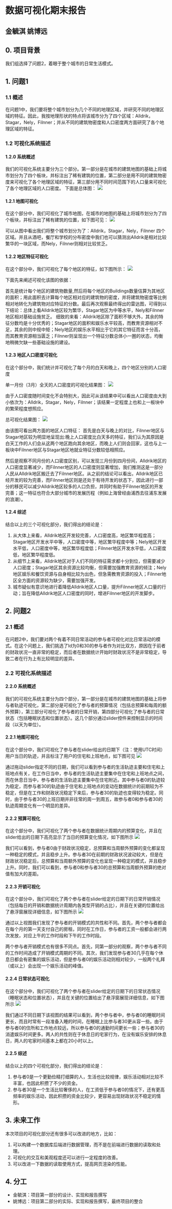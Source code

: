 # 数据可视化期末报告
## 金毓淇 姚博远

## 0. 项目背景
我们组选择了问题2，着眼于整个城市的日常生活模式。

## 1. 问题1
### 1.1 概述
在问题1中，我们要将整个城市划分为几个不同的地理区域，并研究不同的地理区域的特征。因此，我按地理形状的特点将该城市分为了四个区域：Alldrik，Stagar，Nely，Filnner；并从不同的建筑物密度和人口密度两方面研究了各个地理区域的特征。
### 1.2 可视化系统描述
#### 1.2.0 系统概述
我们的可视化系统主要分为三个部分。第⼀部分是在城市的建筑地图的基础上将城市划分为了四个板块，并标注出了稀有建筑的位置，第⼆部分是用不同的建筑物密度来可视化了各个地理区域的特征，第三部分用不同时间范围下的人口量来可视化了各个地理区域的人口密度。
下面是总体图：
![](./imgs/总图.png)

#### 1.2.1 地图可视化
在这个部分中，我们可视化了城市地图，在城市的地图的基础上将城市划分为了四个板块，并标注出了稀有建筑的位置，如下图可⻅：
![](./imgs/地图.png)

可以从图中看出我们将整个城市划分为了：Alldrik，Stagar，Nely，Filnner 四个区域。并且从酒吧，餐厅和学校的分布密度中我们也可以猜测出Alldrik是相对比较繁华的一块区域，而Nely，Filnner则相对比较贫乏。

#### 1.2.2 地区特征可视化
在这个部分中，我们可视化了每个地区的特征，如下图所示：
![](./imgs/单一特征图.png)

下面先来阐述可视化该图的依据：

首先是统计每个地区的建筑物数量,然后将每个地区的Buildings数量估算为其地区的面积；用此面积去计算每个地区相对应的建筑物的密度，并将建筑物密度等比例相对地转化为建筑物对应特征的分数。最后再次观察最终得出的雷达图，可得到以下结论：总体上看Alldrik地区较为繁华，Stagar地区为中等水平，Nely和Filnner地区相对基础设施贫乏。
细致的来看：Alldrik地区除了面积不够大外，其余的特征分数均是十分优秀的；Stagar地区的面积和娱乐水平较高，而教育资源相对不足，其余的则中规中矩；Nely地区的娱乐水平相比于它的其它特征而言十分高，而其教育资源相当匮乏；Filnner则呈现出一个特征分数总体小一圈的状态，均衡地稍微欠缺一些基础设施的建设。

#### 1.2.3 地区人口密度可视化
在这个部分中，我们统计并可视化了每个月的白天和晚上，四个地区分别的人口密度

单一月份（3月）全天的人口密度的可视化结果图：
![](./imgs/单一人口图.png)

由于人口密度随时间变化不会特别大，因此可从该结果中可以看出人口密度由大到小依次为：Alldrik，Stagar，Nely，Filnner；该结果一定程度上也和上一板块中的繁荣程度想照应。

总可视化结果图：
![](./imgs/人口图.png)

由该图可看出两方面的地区人口特征：
首先是白天与晚上的对比，Filnner地区与Stagar地区较为明显地呈现出:晚上人口密度比白天多的特征，我们认为其原因是白天工作的人们会从这两个地区跑向其余地区，而晚上人们则会回家，这也与上一板块中Filnner地区与Stagar地区地就业特征分数较低相照应。

然后是观察不同月份的人口密度区别，可以发现三月份到四月份间，Alldrik地区的人口密度显著减少，而Filnner地区的人口密度则显著增加，我们推测这是一部分人民从Alldrik地区搬迁去了Filnner地区。从之前的结论可以看出，Alldrik地区已经开发的较为完善，而Filnner地区则是还处于有待开发的状态下，因此进行一部分的移民可以减少Alldrik地区较多的人口负担，并同时有助于Filnner地区的开发完善；这一特征也符合大部分城市的发展历程（例如上海曾经由浦西去往浦东发展的浪潮）。

#### 1.2.4 综述
结合以上的三个可视化部分，我们得出的结论是：
1.	从大体上来看，Alldrik地区开发较完善，人口密度高，地区繁华程度高；Stagar地区开发水平中等，人口密度中等，地区繁华程度中等；Nely地区开发水平低，人口密度中等，地区繁华程度低；Filnner地区开发水平低，人口密度低，地区繁华程度低。
2.	从细节上来看，Alldrik地区对于人们不同的特征需求都十分到位，但需要减少人口密度；Stagar地区其余资源比较均衡，但需要加强教育资源的倾注；Nely地区娱乐和餐饮资源与自身相比较为出色，但急需教育资源的投入；Filnner地区全方面的资源较为缺少，需要加强开发。
3.	城市疑似有意识地进行着降低Alldrik地区人口量，提升Filnner地区人口量的行动；旨在降低Alldrik地区人口密度的同时，增进Filnner地区的开发脚步。


## 2. 问题2
### 2.1 概述
在问题2中，我们要对两个有着不同日常活动的参与者可视化对比日常活动的模式。在这个问题上，我们挑选了Id为0和30的参与者作为对比双方，原因在于前者的财政状况一直非常的稳定，而后者在数据统计开始时财政状况不是非常稳定，导致二者在行为上有比较明显的差异。
### 2.2 可视化系统描述
#### 2.2.0 系统概述
我们的可视化系统主要分为四个部分，第一部分是在城市的建筑地图的基础上将参与者轨迹可视化，第二部分是可视化了参与者的预算情况（包括总预算和每周的额外预算），第三部分可视化了参与者的日常开销，第四部分可视化了参与者的日常状态（包括睡眠状态和位置状态）。这几个部分通过slider控件来控制显示的时间段（以天为单位）。
#### 2.2.1 地图可视化
在这个部分中，我们可视化了参与者在slider给出的日期下（注：使用UTC时间）用户当日的轨迹，并且标注了用户的住宅和上班地点，如下图可见
![](./imgs/img1.png)

通过拖动slider指定不同的日期，我们可以看到参与者的生活轨迹主要和住宅和上班地点有关，在工作日当中，参与者的生活轨迹主要集中在住宅和上班地点之间，而在休息日当中，参与者的生活轨迹主要集中在住宅附近。其中参与者0的轨迹较为稳定，而参与者30的轨迹由于住宅和上班地点的变动在数据统计的前期较为不稳定，但是在工作和财政状况稳定下来后，参与者30的轨迹也变得较为稳定。同时，由于参与者30的上班日期并非往常的周一到周五，故参与者0和参与者30的轨迹周期变化有一个明显的差异。

#### 2.2.2 预算可视化
在这个部分中，我们可视化了两个参与者在数据统计周期内的预算变化，并且在slider给出的日期下高亮显示了当日的预算变化情况，如下图所示
![](./imgs/img2.png)

我们可以看到，参与者0由于财政状况稳定，总预算和当周额外预算的变化都呈现一种稳定的模式，并且稳步上升。参与者30在前期的财政状况波动较大，但是在财政状况稳定后，总预算和当周额外预算的变化也呈现一种稳定的模式，并且稳步上升。同时，我们可以看到，参与者0和参与者30的总预算和当周额外预算的绝对值有加大的差距。

#### 2.2.3 开销可视化
在这个部分中，我们可视化了两个参与者在slider给定的日期下的日常开销情况（包括每日的开销和数据统计周期内各类型开销的占比），并且在关键的位置给出了悬浮窗展现详细信息，如下图所示
![](./imgs/img3.png)

通过以上视图我们发现了参与者的开销模式的共性和不同。首先，两个参与者都会在每个月的第一天支付自己的房租，同时在工作日，参与者的工资一般都会进行两次发放，对应上午的工作时段和下午的工作时段。

两个参与者开销模式也有很多不同点。首先，同第一部分的观察，两个参与者不同的工作时间造成了开销模式周期的不同。其次，我们发现参与者30几乎在每个休息日都会有密集的娱乐活动，但是参与者0的娱乐活动则相对较少，一般两个礼拜（或以上）会出现一个娱乐活动的峰值。

#### 2.2.4 日常状态可视化
在这个部分中，我们可视化了两个参与者在slider给定的日期下的日常状态情况（睡眠状态和位置状态），并且在关键的位置给出了悬浮窗展现详细信息，如下图所示
![](./imgs/img4.png)

我们通过不同日期下该视图的结果可以看到，两个参与者中，参与者0的睡眠时间更长，而且时常有一段准备入睡的时间，在睡眠上比参与者30更从容一些。由于参与者0的住所和工作地点较远，所以参与者0的通勤时间更长一些；参与者30的消遣娱乐时间更多。两人的共性则在于休息日的宅家行为，在没有娱乐安排的休息日，两人的宅家时间基本上都在20小时以上。

#### 2.2.5 综述
结合以上的四个可视化部分，我们得出的结论是：
1. 参与者0是一个更勤俭精打细算的人，生活也比较规律，娱乐活动相对比较不丰富，也因此积攒了不少的资金。
2. 参与者30是一个生活比较奢侈的人，在工资低于参与者0的情况下，还有更高频率的娱乐活动，因此积攒的资金比较少，更容易出现财政状况不稳定的情形。


## 3. 未来工作
本次项目的可视化部分还有很多可以改进的地方，比如：
1. 可以构建一个数据库后端进行数据管理，而不是在前端进行数据的读取和处理。
2. 可视化的交互和美观程度还可以进行一定程度的改善。
3. 可以改进一下数据的读取使用方式，提高网页渲染的性能。

## 4. 分工
- 金毓淇：项目第一部分的设计、实现和报告撰写
- 姚博远：项目第二部分的实际、实现和报告撰写，最终项目的整合